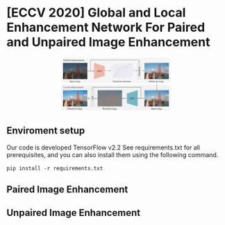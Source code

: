 # [ECCV 2020] Global and Local Enhancement Network For Paired and Unpaired Image Enhancement

<div align="center">
  <img width="50%" alt="GleNet" src="./paper/fig2.png">
</div>

## Enviroment setup
Our code is developed TensorFlow v2.2 See requirements.txt for all prerequisites, and you can also install them using the following command.

```
pip install -r requirements.txt
```

## Paired Image Enhancement

## Unpaired Image Enhancement
